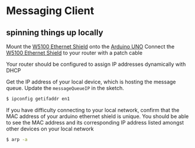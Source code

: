 # Messaging Client

## spinning things up locally

Mount the [W5100 Ethernet Shield](https://www.sunfounder.com/ethernet-shield-w5100-for-arduino.html) onto the [Arduino UNO](https://www.arduino.cc/en/Main/ArduinoBoardUno)
Connect the [W5100 Ethernet Shield](https://www.sunfounder.com/ethernet-shield-w5100-for-arduino.html) to your router with a patch cable

Your router should be configured to assign IP addresses dynamically with DHCP

Get the IP address of your local device, which is hosting the message queue. Update the `messageQueueIP` in the sketch.
```bash
$ ipconfig getifaddr en1
```

If you have difficulty connecting to your local network, confirm that the MAC address of your arduino ethernet shield is unique. You should be able to see the MAC address and its corresponding IP address listed amongst other devices on your local network
```bash
$ arp -a
```